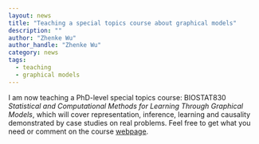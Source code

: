 ```yaml
---
layout: news
title: "Teaching a special topics course about graphical models"
description: ""
author: "Zhenke Wu"
author_handle: "Zhenke Wu"
category: news
tags: 
  - teaching
  - graphical models
---
```


I am now teaching a PhD-level special topics course: BIOSTAT830 *Statistical and Computational Methods for Learning Through Graphical Models*, which will cover representation, inference, learning and causality demonstrated by case studies on real problems. Feel free to get what you need or comment on the course [webpage](/teaching/graphical_model).